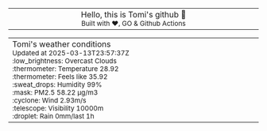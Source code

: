 
<div align="center">
<table>
<tbody>
<td align="center">
<img width="2000" height="0"><br>
Hello, this is Tomi's github 👋<br>
<sup>Built with ❤️, GO & Github Actions</sup><br>
<img width="2000" height="0">
</td>
</tbody>
</table>
</div>
<table>
<tbody>
<td align="left">
<img width="2000" height="0"><br>
Tomi's weather conditions<br>
<sup>Updated at 2025-03-13T23:57:37Z</sup><br>
<sup>:low_brightness: Overcast Clouds</sup><br>
<sup>:thermometer: Temperature 28.92 </sup><br>
<sup>:thermometer: Feels like 35.92</sup><br>
<sup>:sweat_drops: Humidity 99%</sup><br>
<sup>:mask: PM2.5 58.22 μg/m3</sup><br>
<sup>:cyclone: Wind 2.93m/s </sup><br>
<sup>:telescope: Visibility 10000m </sup><br>
<sup>:droplet: Rain 0mm/last 1h </sup><br>
<img width="2000" height="0">
</td>
<td align="left">
<img width="2000" height="0"><br>
<br>
<img width="2000" height="0">
</td>
</tbody>
</table>
</div>
    